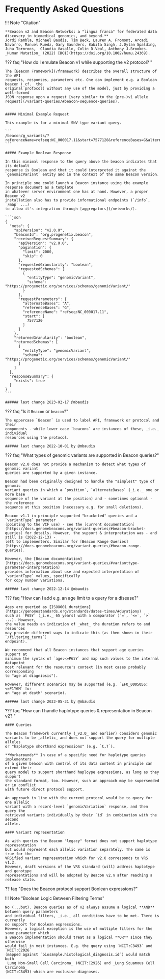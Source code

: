 # Frequently Asked Questions

!!! Note "Citation"

    **Beacon v2 and Beacon Networks: a "lingua franca" for federated data discovery in biomedical genomics, and beyond.**
    Jordi Rambla, Michael Baudis, Tim Beck, Lauren A. Fromont, Arcadi Navarro, Manuel Rueda, Gary Saunders, Babita Singh, J.Dylan Spalding, Juha Tornroos,  Claudia Vasallo, Colin D.Veal, Anthony J.Brookes.  _Human Mutation_ (2022) [DOI](https://doi.org/10.1002/humu.24369).

??? faq "How do I emulate Beacon v1 while supporting the v2 protocol?<a id="v1-emulation"> </a>" 

    The [Beacon Framework](/framework) describes the overall structure of the API
    requests, responses, parameters etc. One can implement e.g. a Boolean beacon (_cf._ the
    original protocol) without any use of the model, just by providing a well-formed
    JSON response upon a request [very similar to the (pre-)v1 allele request](/variant-queries/#beacon-sequence-queries).


    ##### Minimal Example Request

    This example is for a minimal SNV-type variant query.

    ```
    /beacon/g_variants/?referenceName=refseq:NC_000017.11&start=7577120&referenceBases=G&alternateBases=A
    ```

    ##### Example Boolean Response

    In this minimal response to the query above the beacon indicates that its default
    response is Boolean and that it could interpreted it against the `genomicVariant` entity and in the context of the same Beacon version.

    In principle one could launch a Beacon instance using the example response document as a template
    in whatever server environment one has at hand. However, a proper Beacon v2
    installation also has to provide informational endpoints (`/info`, `/map` ...)
    to allow it's integration through [aggregators](/networks/).

    ```json
    {
      "meta": {
        "apiVersion": "v2.0.0",
        "beaconId": "org.progenetix.beacon",
        "receivedRequestSummary": {
          "apiVersion": "v2.0.0",
          "pagination": {
            "limit": 2000,
            "skip": 0
          },
          "requestedGranularity": "boolean",
          "requestedSchemas": [
            {
              "entityType": "genomicVariant",
              "schema": "https://progenetix.org/services/schemas/genomicVariant/"
            }
          ],
          "requestParameters": {
            "alternateBases": "A",
            "referenceBases": "G",
            "referenceName": "refseq:NC_000017.11",
            "start": [
              7577120
            ]
          }
        },
        "returnedGranularity": "boolean",
        "returnedSchemas": [
          {
            "entityType": "genomicVariant",
            "schema": "https://progenetix.org/services/schemas/genomicVariant/"
          }
        ]
      },
      "responseSummary": {
        "exists": true
      }
    }
    ```
 
    ###### last change 2023-02-17 @mbaudis

??? faq "Is it `Beacon` or `beacon`?"

    The uppercase `Beacon` is used to label API, framework or protocol and their
    components - while lower case `beacons` are instances of these, _i.e._ individual
    resources using the protocol.
    
    ###### last change 2022-10-01 by @mbaudis

??? faq "What types of genomic variants are supported in Beacon queries?"

    Beacon v2.0 does not provide a mechanism to detect what types of genomic variant
    queries are supported by a given instance.

    Beacon had been originally designed to handle the "simplest" type of genomic
    variant queries in which a `position`, `alternateBases` (_i.e._ one or more base
    sequence of the variant at the position) and - sometimes optional - the reference
    sequence at this position (necessary e.g. for small deletions).

    Beacon v1.1 in principle supported "bracketed" queries and a `variantType` parameter
    (pointing to the VCF use) - see the [current documentation](https://docs.genomebeacons.org/variant-queries/#beacon-bracket-queries) for details. However, the support & interpretation was - and still is (2022-12-13) -
    left to implementers. Similar for [Beacon Range Queries](https://docs.genomebeacons.org/variant-queries/#beacon-range-queries).

    However, the [Beacon documentation](https://docs.genomebeacons.org/variant-queries/#varianttype-parameter-interpretation)
    provides information about use and expected interpretation of `variantType` values, specifically
    for copy number variations.

    ###### last change 2022-12-14 @mbaudis


??? faq "How can I add e.g. an age limit to a query for a disease?"

    Ages are queried as [ISO8601 durations](https://genomestandards.org/standards/dates-times/#durations)
    such as `P65Y` (_i.e._ 65 years) with a comparator (`=`, `<=`, `>` ...). However,
    the value needs an indication of _what_ the duration refers to and resources
    may provide different ways to indicate this (as then shown in their `/filtering_terms`)
    endpoint).

    We recommend that all Beacon instances that support age queries support at
    minimum the syntax of `age:<=P65Y` and map such values to the internal datapoint
    most relevant for the resource's context (in most cases probably corresponding
    to "age at diagniosis").

    However, different scenarios may be supported (e.g. `EFO_0005056:<=P1Y6M` for
    an "age at death" scenario).

    ###### last change 2023-05-31 by @mbaudis

??? faq "How can I handle haplotype queries & representation in Beacon v2?<a id="haplotypes"> </a>"

    #### Queries

    The Beacon framework currently (_v2.0_ and earlier) considers genomic
    variants to be _allelic_ and does not support the query for multiple alleles
    or "haplotype shorthand expressions" (e.g. `C,T`).

    **Workarounds** In case of a specific need for haplotype queries implementers
    of a given beacon with control of its data content in principle can extend their
    query model to support shorthand haploype expressions, as long as they support
    the standard format, too. However, such an approach may be superseeded or in conflict
    with future direct protocol support.

    An approach in line with the current protocol would be to query for one allelic
    variant with a record-level `genomicVariation` response, and then query the
    retrieved variants individually by their `id` in combination with the second
    allele.

    #### Variant representation

    As with queries the Beacon "legacy" format does not support haplotype representation
    but would represent each allelic variation separately. The same is true for the
    VRSified variant representation which for v2.0 corresponds to VRS v1.2.
    However, draft versions of the VRS standard (will) address haplotype and genotype
    representations and will be adopted by Beacon v2.n after reaching a release state.


?? faq "Does the Beacon protocol support Boolean expressions?"

!!! Note "Boolean Logic Between Filtering Terms"

    No (...but). Beacon queries as of v2 always assume a logical **AND** between query parameters
    and individual filters, _i.e._ all conditions have to be met. There is currently
    no support for Boolean expressions.
    However, a logical exception is the use of multiple filters for the same parameter which
    a Beacon implementation should treat as a logical **OR** since they otherwise
    would fail in most instances. E.g. the query using `NCIT:C3493` and `NCIT:C2926`
    (mapped against `biosample.histological_diagnosis.id`) would match both
    _Lung Non-Small Cell Carcinoma_ (NCIT:C2926) and _Lung Squamous Cell Carcinoma_
    (NCIT:C3493) which are exclusive diagnoses. 


